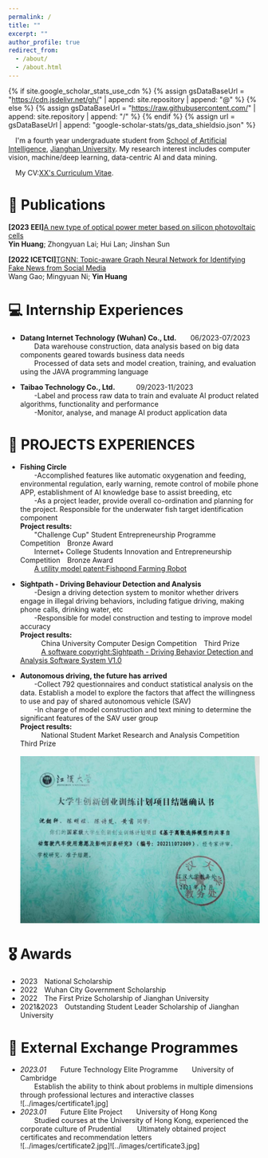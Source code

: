 ```yaml
---
permalink: /
title: ""
excerpt: ""
author_profile: true
redirect_from: 
  - /about/
  - /about.html
---
```


{% if site.google_scholar_stats_use_cdn %}
{% assign gsDataBaseUrl = "https://cdn.jsdelivr.net/gh/" | append: site.repository | append: "@" %}
{% else %}
{% assign gsDataBaseUrl = "https://raw.githubusercontent.com/" | append: site.repository | append: "/" %}
{% endif %}
{% assign url = gsDataBaseUrl | append: "google-scholar-stats/gs_data_shieldsio.json" %}

<span class='anchor' id='about-me'></span>

&emsp;I'm a fourth year undergraduate student from [School of Artificial Intelligence](https://sjxy.jhun.edu.cn/), [Jianghan University](https://www.jhun.edu.cn/). My research interest includes computer vision, machine/deep learning, data-centric AI and data mining.

&emsp;My CV:[XX's Curriculum Vitae](../assets/Curriculum_Vitae.pdf).

# 📝 Publications 

**[2023 EEI]**[A new type of optical power meter based on silicon photovoltaic cells](https://ieeexplore.ieee.org/abstract/document/10212483)  
**Yin Huang**; Zhongyuan Lai; Hui Lan; Jinshan Sun  

**[2022 ICETCI]**[TGNN: Topic-aware Graph Neural Network for Identifying Fake News from Social Media](https://ieeexplore.ieee.org/document/9832149)  
Wang Gao; Mingyuan Ni; **Yin Huang**  

# 💻 Internship Experiences
- **Datang Internet Technology (Wuhan) Co., Ltd.**&emsp;&emsp;06/2023-07/2023  
&emsp;&emsp;Data warehouse construction, data analysis based on big data components geared towards business data needs  
&emsp;&emsp;Processed of data sets and model creation, training, and evaluation using the JAVA programming language

- **Taibao Technology Co., Ltd.**&emsp;&emsp;&emsp;09/2023-11/2023  
&emsp;&emsp;-Label and process raw data to train and evaluate AI product related algorithms, functionality and performance  
&emsp;&emsp;-Monitor, analyse, and manage AI product application data

# 📖 PROJECTS EXPERIENCES
- **Fishing Circle**  
&emsp;&emsp;-Accomplished features like automatic oxygenation and feeding, environmental regulation, early warning, remote control of mobile phone APP, establishment of AI knowledge base to assist breeding, etc  
&emsp;&emsp;-As a project leader, provide overall co-ordination and planning for the project. Responsible for the underwater fish target identification component   
**Project results:**  
&emsp;&emsp;"Challenge Cup" Student Entrepreneurship Programme Competition&emsp;Bronze Award  
&emsp;&emsp;Internet+ College Students Innovation and Entrepreneurship Competition&emsp;Bronze Award  
&emsp;&emsp;[A utility model patent:Fishpond Farming Robot](../images/patent.jpg)

- **Sightpath - Driving Behaviour Detection and Analysis**  
&emsp;&emsp;-Design a driving detection system to monitor whether drivers engage in illegal driving behaviors, including fatigue driving, making phone calls, drinking water, etc  
&emsp;&emsp;-Responsible for model construction and testing to improve model accuracy  
**Project results:**  
&emsp;&emsp;&emsp;China University Computer Design Competition&emsp;Third Prize  
&emsp;&emsp;&emsp;[A software copyright:Sightpath - Driving Behavior Detection and Analysis Software System V1.0](../images/copyright.jpg)


- **Autonomous driving, the future has arrived**  
&emsp;&emsp;-Collect 792 questionnaires and conduct statistical analysis on the data. Establish a model to explore the factors that affect the willingness to use and pay of shared autonomous vehicle (SAV)  
&emsp;&emsp;-In charge of model construction and text mining to determine the significant features of the SAV user group  
**Project results:**  
&emsp;&emsp;&emsp;National Student Market Research and Analysis Competition&emsp;Third Prize  
&emsp;&emsp;&emsp;![China National University Student Innovation & Entrepreneurship Development Program](../images/certificate.jpg)

# 🎖 Awards
- 2023&emsp;National Scholarship  
- 2022&emsp;Wuhan City Government Scholarship  
- 2022&emsp;The First Prize Scholarship of Jianghan University  
- 2021&2023&emsp;Outstanding Student Leader Scholarship of Jianghan University  

# 💬 External Exchange Programmes
- *2023.01*&emsp;&emsp;Future Technology Elite Programme&emsp;&emsp;University of Cambridge  
&emsp;&emsp;Establish the ability to think about problems in multiple dimensions through professional lectures and interactive classes  
![../images/certificate1.jpg]
- *2023.01*&emsp;&emsp;Future Elite Project&emsp;&emsp;University of Hong Kong  
&emsp;&emsp;Studied courses at the University of Hong Kong, experienced the corporate culture of Prudential
&emsp;&emsp;Ultimately obtained project certificates and recommendation letters  
![../images/certificate2.jpg]![../images/certificate3.jpg]

